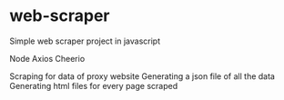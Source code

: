 # web-scraper
Simple web scraper project in javascript

Node
Axios
Cheerio

Scraping for data of proxy website
Generating a json file of all the data 
Generating html files for every page scraped
